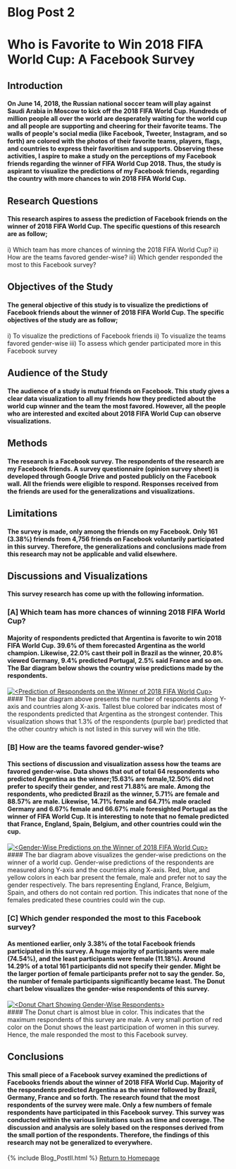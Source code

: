 # Blog Post 2
# Who is Favorite to Win 2018 FIFA World Cup: A Facebook Survey

## Introduction
#### On June 14, 2018, the Russian national soccer team will play against Saudi Arabia in Moscow to kick off the 2018 FIFA World Cup. Hundreds of million people all over the world are desperately waiting for the world cup and all people are supporting and cheering for their favorite teams. The walls of people's social media (like Facebook, Tweeter, Instagram, and so forth) are colored with the photos of their favorite teams, players, flags, and countries to express their favoritism and supports. Observing these activities, I aspire to make a study on the perceptions of my Facebook friends regarding the winner of FIFA World Cup 2018. Thus, the study is aspirant to visualize the predictions of my Facebook friends, regarding the country with more chances to win 2018 FIFA World Cup. 

## Research Questions
#### This research aspires to assess the prediction of Facebook friends on the winner of 2018 FIFA World Cup. The specific questions of this research are as follow;
i)     Which team has more chances of winning the 2018 FIFA World Cup?
ii)     How are the teams favored gender-wise?
iii)    Which gender responded the most to this Facebook survey?

## Objectives of the Study
#### The general objective of this study is to visualize the predictions of Facebook friends about the winner of 2018 FIFA World Cup. The specific objectives of the study are as follow;
i)    To visualize the predictions of Facebook friends
ii)    To visualize the teams favored gender-wise
iii)    To assess which gender participated more in this Facebook survey

## Audience of the Study
#### The audience of a study is mutual friends on Facebook. This study gives a clear data visualization to all my friends how they predicted about the world cup winner and the team the most favored. However, all the people who are interested and excited about 2018 FIFA World Cup can observe visualizations.

## Methods 
#### The research is a Facebook survey. The respondents of the research are my Facebook friends. A survey questionnaire (opinion survey sheet) is developed through Google Drive and posted publicly on the Facebook wall. All the friends were eligible to respond. Responses received from the friends are used for the generalizations and visualizations.

## Limitations
#### The survey is made, only among the friends on my Facebook.  Only 161 (3.38%) friends from 4,756 friends on Facebook voluntarily participated in this survey. Therefore, the generalizations and conclusions made from this research may not be applicable and valid elsewhere.

## Discussions and Visualizations
#### This survey research has come up with the following information. 
### [A] Which team has more chances of winning 2018 FIFA World Cup?
#### Majority of respondents predicted that Argentina is favorite to win 2018 FIFA World Cup. 39.6% of them forecasted Argentina as the world champion. Likewise, 22.0% cast their poll in Brazil as the winner, 20.8% viewed Germany, 9.4% predicted Portugal, 2.5% said France and so on. The Bar diagram below shows the country wise predictions made by the respondents.
<div class='tableauPlaceholder' id='viz1528573322867' style='position: relative'><noscript><a href='#'><img alt='&lt;Prediction of Respondents on the Winner of 2018 FIFA World Cup&gt; ' src='https:&#47;&#47;public.tableau.com&#47;static&#47;images&#47;BP&#47;BP2_2&#47;Sheet1&#47;1_rss.png' style='border: none' /></a></noscript><object class='tableauViz'  style='display:none;'><param name='host_url' value='https%3A%2F%2Fpublic.tableau.com%2F' /> <param name='embed_code_version' value='3' /> <param name='site_root' value='' /><param name='name' value='BP2_2&#47;Sheet1' /><param name='tabs' value='no' /><param name='toolbar' value='yes' /><param name='static_image' value='https:&#47;&#47;public.tableau.com&#47;static&#47;images&#47;BP&#47;BP2_2&#47;Sheet1&#47;1.png' /> <param name='animate_transition' value='yes' /><param name='display_static_image' value='yes' /><param name='display_spinner' value='yes' /><param name='display_overlay' value='yes' /><param name='display_count' value='yes' /></object></div>                <script type='text/javascript'>                    var divElement = document.getElementById('viz1528573322867');                    var vizElement = divElement.getElementsByTagName('object')[0];                    vizElement.style.width='100%';vizElement.style.height=(divElement.offsetWidth*0.75)+'px';                    var scriptElement = document.createElement('script');                    scriptElement.src = 'https://public.tableau.com/javascripts/api/viz_v1.js';                    vizElement.parentNode.insertBefore(scriptElement, vizElement);                </script>
#### The bar diagram above presents the number of respondents along Y-axis and countries along X-axis. Tallest blue colored bar indicates most of the respondents predicted that Argentina as the strongest contender. This visualization shows that 1.3% of the respondents (purple bar) predicted that the other country which is not listed in this survey will win the title. 

### [B] How are the teams favored gender-wise?
#### This sections of discussion and visualization assess how the teams are favored gender-wise. Data shows that out of total 64 respondents who predicted Argentina as the winner;15.63% are female,12.50% did not prefer to specify their gender, and rest 71.88% are male. Among the respondents, who predicted Brazil as the winner, 5.71% are female and 88.57% are male. Likewise, 14.71% female and 64.71% male oracled Germany and 6.67% female and 66.67% male foresighted Portugal as the winner of FIFA World Cup. It is interesting to note that no female predicted that France, England, Spain, Belgium, and other countries could win the cup. 
<div class='tableauPlaceholder' id='viz1528573287987' style='position: relative'><noscript><a href='#'><img alt='&lt;Gender-Wise Predictions on the Winner of 2018 FIFA World Cup&gt; ' src='https:&#47;&#47;public.tableau.com&#47;static&#47;images&#47;BP&#47;BP2_2&#47;Sheet32&#47;1_rss.png' style='border: none' /></a></noscript><object class='tableauViz'  style='display:none;'><param name='host_url' value='https%3A%2F%2Fpublic.tableau.com%2F' /> <param name='embed_code_version' value='3' /> <param name='site_root' value='' /><param name='name' value='BP2_2&#47;Sheet32' /><param name='tabs' value='no' /><param name='toolbar' value='yes' /><param name='static_image' value='https:&#47;&#47;public.tableau.com&#47;static&#47;images&#47;BP&#47;BP2_2&#47;Sheet32&#47;1.png' /> <param name='animate_transition' value='yes' /><param name='display_static_image' value='yes' /><param name='display_spinner' value='yes' /><param name='display_overlay' value='yes' /><param name='display_count' value='yes' /></object></div>                <script type='text/javascript'>                    var divElement = document.getElementById('viz1528573287987');                    var vizElement = divElement.getElementsByTagName('object')[0];                    vizElement.style.width='100%';vizElement.style.height=(divElement.offsetWidth*0.75)+'px';                    var scriptElement = document.createElement('script');                    scriptElement.src = 'https://public.tableau.com/javascripts/api/viz_v1.js';                    vizElement.parentNode.insertBefore(scriptElement, vizElement);                </script>
#### The bar diagram above visualizes the gender-wise predictions on the winner of a world cup. Gender-wise predictions of the respondents are measured along Y-axis and the countries along X-axis. Red, blue, and yellow colors in each bar present the female, male and prefer not to say the gender respectively. The bars representing England, France, Belgium, Spain, and others do not contain red portion. This indicates that none of the females predicated these countries could win the cup.

### [C] Which gender responded the most to this Facebook survey? 
#### As mentioned earlier, only 3.38% of the total Facebook friends participated in this survey. A huge majority of participants were male (74.54%), and the least participants were female (11.18%). Around 14.29% of a total 161 participants did not specify their gender. Might be the larger portion of female participants prefer not to say the gender. So, the number of female participants significantly became least. The Donut chart below visualizes the gender-wise respondents of this survey.
<div class='tableauPlaceholder' id='viz1528573247378' style='position: relative'><noscript><a href='#'><img alt='&lt;Donut Chart Showing Gender-Wise Respondents&gt; ' src='https:&#47;&#47;public.tableau.com&#47;static&#47;images&#47;BP&#47;BP2_2&#47;Sheet52&#47;1_rss.png' style='border: none' /></a></noscript><object class='tableauViz'  style='display:none;'><param name='host_url' value='https%3A%2F%2Fpublic.tableau.com%2F' /> <param name='embed_code_version' value='3' /> <param name='site_root' value='' /><param name='name' value='BP2_2&#47;Sheet52' /><param name='tabs' value='no' /><param name='toolbar' value='yes' /><param name='static_image' value='https:&#47;&#47;public.tableau.com&#47;static&#47;images&#47;BP&#47;BP2_2&#47;Sheet52&#47;1.png' /> <param name='animate_transition' value='yes' /><param name='display_static_image' value='yes' /><param name='display_spinner' value='yes' /><param name='display_overlay' value='yes' /><param name='display_count' value='yes' /></object></div>                <script type='text/javascript'>                    var divElement = document.getElementById('viz1528573247378');                    var vizElement = divElement.getElementsByTagName('object')[0];                    vizElement.style.width='100%';vizElement.style.height=(divElement.offsetWidth*0.75)+'px';                    var scriptElement = document.createElement('script');                    scriptElement.src = 'https://public.tableau.com/javascripts/api/viz_v1.js';                    vizElement.parentNode.insertBefore(scriptElement, vizElement);                </script>
#### The Donut chart is almost blue in color. This indicates that the maximum respondents of this survey are male.  A very small portion of red color on the Donut shows the least participation of women in this survey. Hence, the male responded the most to this Facebook survey.

## Conclusions
#### This small piece of a Facebook survey examined the predictions of Facebooks friends about the winner of 2018 FIFA World Cup. Majority of the respondents predicted Argentina as the winner followed by Brazil, Germany, France and so forth. The research found that the most respondents of the survey were male. Only a few numbers of female respondents have participated in this Facebook survey. This survey was conducted within the various limitations such as time and coverage. The discussion and analysis are solely based on the responses derived from the small portion of the respondents. Therefore, the findings of this research may not be generalized to everywhere.

{% include Blog_PostII.html %}
[Return to Homepage](https://abinojha.github.io/DataVis/)
